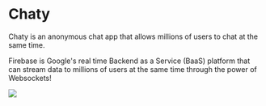 # Chaty
Chaty is an anonymous chat app that allows millions of users to chat at the same time.

Firebase is Google's real time Backend as a Service (BaaS) platform that can stream data to millions of users at the same time through the power of Websockets! 

![](/Simulator%20Screen%20Shot%20Feb%2014%2C%202016%2C%207.55.26%20PM.png)

